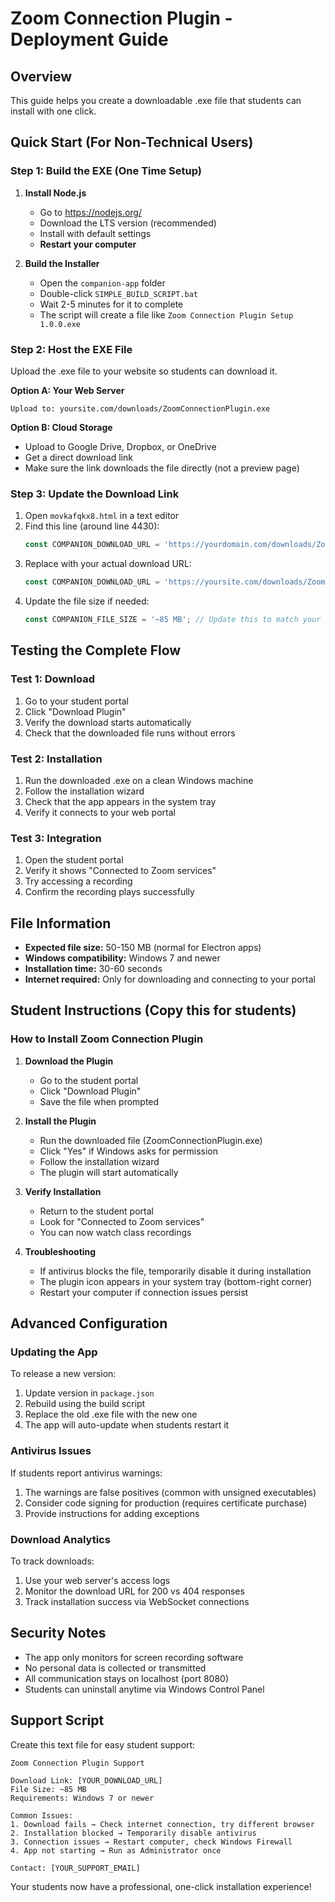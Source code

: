 # Zoom Connection Plugin - Deployment Guide

## Overview
This guide helps you create a downloadable .exe file that students can install with one click.

## Quick Start (For Non-Technical Users)

### Step 1: Build the EXE (One Time Setup)
1. **Install Node.js**
   - Go to https://nodejs.org/
   - Download the LTS version (recommended)
   - Install with default settings
   - **Restart your computer**

2. **Build the Installer**
   - Open the `companion-app` folder
   - Double-click `SIMPLE_BUILD_SCRIPT.bat`
   - Wait 2-5 minutes for it to complete
   - The script will create a file like `Zoom Connection Plugin Setup 1.0.0.exe`

### Step 2: Host the EXE File
Upload the .exe file to your website so students can download it.

**Option A: Your Web Server**
```
Upload to: yoursite.com/downloads/ZoomConnectionPlugin.exe
```

**Option B: Cloud Storage**
- Upload to Google Drive, Dropbox, or OneDrive
- Get a direct download link
- Make sure the link downloads the file directly (not a preview page)

### Step 3: Update the Download Link
1. Open `movkafqkx8.html` in a text editor
2. Find this line (around line 4430):
   ```javascript
   const COMPANION_DOWNLOAD_URL = 'https://yourdomain.com/downloads/ZoomConnectionPlugin.exe';
   ```
3. Replace with your actual download URL:
   ```javascript
   const COMPANION_DOWNLOAD_URL = 'https://yoursite.com/downloads/ZoomConnectionPlugin.exe';
   ```
4. Update the file size if needed:
   ```javascript
   const COMPANION_FILE_SIZE = '~85 MB'; // Update this to match your actual file size
   ```

## Testing the Complete Flow

### Test 1: Download
1. Go to your student portal
2. Click "Download Plugin"
3. Verify the download starts automatically
4. Check that the downloaded file runs without errors

### Test 2: Installation
1. Run the downloaded .exe on a clean Windows machine
2. Follow the installation wizard
3. Check that the app appears in the system tray
4. Verify it connects to your web portal

### Test 3: Integration
1. Open the student portal
2. Verify it shows "Connected to Zoom services"
3. Try accessing a recording
4. Confirm the recording plays successfully

## File Information
- **Expected file size:** 50-150 MB (normal for Electron apps)
- **Windows compatibility:** Windows 7 and newer
- **Installation time:** 30-60 seconds
- **Internet required:** Only for downloading and connecting to your portal

## Student Instructions (Copy this for students)

### How to Install Zoom Connection Plugin

1. **Download the Plugin**
   - Go to the student portal
   - Click "Download Plugin" 
   - Save the file when prompted

2. **Install the Plugin**
   - Run the downloaded file (ZoomConnectionPlugin.exe)
   - Click "Yes" if Windows asks for permission
   - Follow the installation wizard
   - The plugin will start automatically

3. **Verify Installation**
   - Return to the student portal
   - Look for "Connected to Zoom services" 
   - You can now watch class recordings

4. **Troubleshooting**
   - If antivirus blocks the file, temporarily disable it during installation
   - The plugin icon appears in your system tray (bottom-right corner)
   - Restart your computer if connection issues persist

## Advanced Configuration

### Updating the App
To release a new version:
1. Update version in `package.json`
2. Rebuild using the build script
3. Replace the old .exe file with the new one
4. The app will auto-update when students restart it

### Antivirus Issues
If students report antivirus warnings:
1. The warnings are false positives (common with unsigned executables)
2. Consider code signing for production (requires certificate purchase)
3. Provide instructions for adding exceptions

### Download Analytics
To track downloads:
1. Use your web server's access logs
2. Monitor the download URL for 200 vs 404 responses
3. Track installation success via WebSocket connections

## Security Notes
- The app only monitors for screen recording software
- No personal data is collected or transmitted
- All communication stays on localhost (port 8080)
- Students can uninstall anytime via Windows Control Panel

## Support Script
Create this text file for easy student support:

```
Zoom Connection Plugin Support

Download Link: [YOUR_DOWNLOAD_URL]
File Size: ~85 MB
Requirements: Windows 7 or newer

Common Issues:
1. Download fails → Check internet connection, try different browser
2. Installation blocked → Temporarily disable antivirus
3. Connection issues → Restart computer, check Windows Firewall
4. App not starting → Run as Administrator once

Contact: [YOUR_SUPPORT_EMAIL]
```

Your students now have a professional, one-click installation experience!